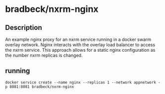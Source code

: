 # bradbeck/nxrm-nginx

## Description
An example nginx proxy for an nxrm service running in a docker swarm overlay network. Nginx interacts with the overlay
load balancer to access the nxrm service. This approach allows for a static nginx configuration as the number nxrm
replicas is changed.

## running
```
docker service create --name nginx --replicas 1 --network appnetwork -p 8081:8081 bradbeck/nxrm-nginx
```
